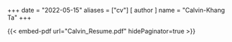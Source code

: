 +++
date = "2022-05-15"
aliases = ["cv"]
[ author ]
  name = "Calvin-Khang Ta"
+++

{{< embed-pdf url="Calvin_Resume.pdf" hidePaginator=true >}}
